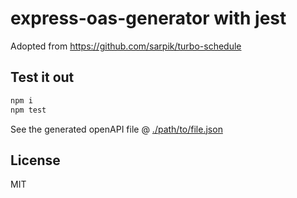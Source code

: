 # express-oas-generator with jest

Adopted from https://github.com/sarpik/turbo-schedule

## Test it out

```sh
npm i
npm test
```

See the generated openAPI file @ [./path/to/file.json](./path/to/file.json)

## License

MIT

